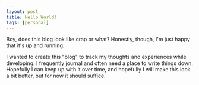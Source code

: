 ```yaml
---
layout: post
title: Hello World!
tags: [personal]
---
```


Boy, does this blog look like crap or what? Honestly, though, I'm just happy that it's up and running.

I wanted to create this "blog" to track my thoughts and experiences while developing. I frequently journal and often need a place to write things down. Hopefully I can keep up with it over time, and hopefully I will make this look a bit better, but for now it should suffice.
